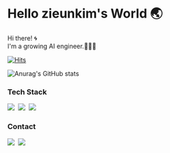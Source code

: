 
<div>
<h1>Hello zieunkim's World 🌏</h1>

Hi there! 🌀
<br> I'm a growing AI engineer.🧑🏼‍💻

[![Hits](https://hits.seeyoufarm.com/api/count/incr/badge.svg?url=https%3A%2F%2Fgithub.com%2Fzieunkim&count_bg=%23C6DBDA&title_bg=%23555555&icon=&icon_color=%23E7E7E7&title=hits&edge_flat=false)](https://hits.seeyoufarm.com)

![Anurag's GitHub stats](https://github-readme-stats-sigma-five.vercel.app/api?username=zieunkim&count_private=true&show_icons=true&theme=graywhite&hide_title=true&layout=compact) 


</p>
<h3>Tech Stack</h3>
<p>
    <img src="https://img.shields.io/badge/Python-6DB33F?style=for-the-badge&logo=spring&logoColor=white"/></a>&nbsp;
    <img src="https://img.shields.io/badge/CV-007396?style=for-the-badge&logo=Java&logoColor=white"/></a>&nbsp;
    <img src="https://img.shields.io/badge/Object Detection-00599C?style=for-the-badge&logo=C%2B%2B&logoColor=white"/></a>&nbsp;

</p>
<h3>Contact</h3>
<p>
  <a href="https://code731.tistory.com/"><img src="https://img.shields.io/badge/Tech%20Blog-262626?style=flat-square&logo=D-Wave Systems&logoColor=white&link=https://suddiyo.tistory.com"/></a>&nbsp
  <a href="mailto:blueneighburhood@gmail.com"><img src="https://img.shields.io/badge/mail-2DB400?style=flat-square&logo=Gmail&logoColor=white&link=mailto:suddiyo@naver.com"/></a>
</p>

</div>
